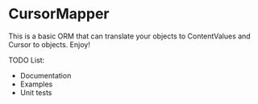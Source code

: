 CursorMapper
============

This is a basic ORM that can translate your objects to ContentValues and Cursor to objects. Enjoy!

TODO List:
* Documentation
* Examples
* Unit tests
